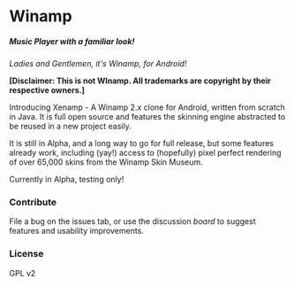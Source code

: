 # Winamp
##### Music Player with a familiar look!
_Ladies and Gentlemen, it's Winamp, for Android!_

**[Disclaimer: This is not WInamp. All trademarks are copyright by their respective owners.]**

Introducing Xenamp - A Winamp 2.x clone for Android, written from scratch in Java. It is full open source and features the skinning engine abstracted to be reused in a new project easily. 

It is still in Alpha, and a long way to go for full release, but some features already work, including (yay!) access to (hopefully) pixel perfect rendering of  over 65,000 skins from the Winamp Skin Museum. 

Currently in Alpha, testing only!

### Contribute
File a bug on the issues tab, or use the discussion _board_ to suggest features and usability improvements.

### License
GPL v2
